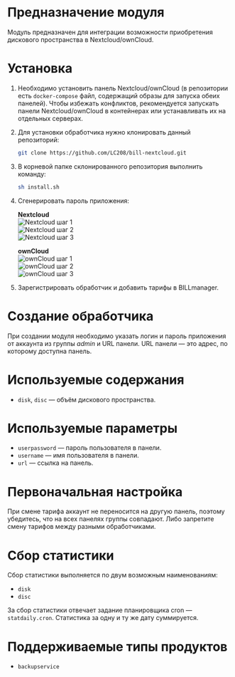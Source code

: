 # Предназначение модуля

Модуль предназначен для интеграции возможности приобретения дискового пространства в Nextcloud/ownCloud.

# Установка

1. Необходимо установить панель Nextcloud/ownCloud (в репозитории есть `docker-compose` файл, содержащий образы для запуска обеих панелей). Чтобы избежать конфликтов, рекомендуется запускать панели Nextcloud/ownCloud в контейнерах или устанавливать их на отдельных серверах.

2. Для установки обработчика нужно клонировать данный репозиторий:

   ```bash
   git clone https://github.com/LC208/bill-nextcloud.git
   ```

3. В корневой папке склонированного репозитория выполнить команду:

   ```bash
   sh install.sh
   ```

4. Сгенерировать пароль приложения:

   **Nextcloud**  
   ![Nextcloud шаг 1](bill-nextcloud/assets/nc_ex_1.png)  
   ![Nextcloud шаг 2](bill-nextcloud/assets/nc_ex_2.png)  
   ![Nextcloud шаг 3](bill-nextcloud/assets/nc_ex_3.png)

   **ownCloud**  
   ![ownCloud шаг 1](bill-nextcloud/assets/oc_ex_1.png)  
   ![ownCloud шаг 2](bill-nextcloud/assets/oc_ex_2.png)  
   ![ownCloud шаг 3](bill-nextcloud/assets/oc_ex_3.png)


5. Зарегистрировать обработчик и добавить тарифы в BILLmanager.

# Создание обработчика

При создании модуля необходимо указать логин и пароль приложения от аккаунта из группы *admin* и URL панели.
URL панели — это адрес, по которому доступна панель.

# Используемые содержания

* `disk`, `disc` — объём дискового пространства.

# Используемые параметры

* `userpassword` — пароль пользователя в панели.
* `username` — имя пользователя в панели.
* `url` — ссылка на панель.

# Первоначальная настройка

При смене тарифа аккаунт не переносится на другую панель, поэтому убедитесь, что на всех панелях группы совпадают. Либо запретите смену тарифов между разными обработчиками.

# Сбор статистики

Сбор статистики выполняется по двум возможным наименованиям:

* `disk`
* `disc`

За сбор статистики отвечает задание планировщика cron — `statdaily.cron`.
Статистика за одну и ту же дату суммируется.

# Поддерживаемые типы продуктов

* `backupservice`
